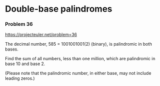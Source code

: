 # Double-base palindromes

### Problem 36

https://projecteuler.net/problem=36

The decimal number, 585 = 1001001001(2) (binary), is palindromic in
both bases.

Find the sum of all numbers, less than one million, which are
palindromic in base 10 and base 2.

(Please note that the palindromic number, in either base, may not
include leading zeros.)
